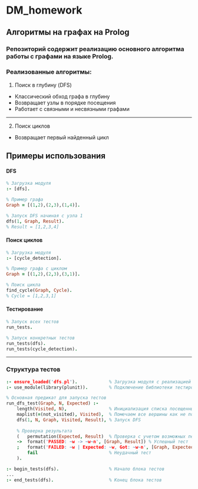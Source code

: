 
# DM_homework

## Алгоритмы на графах на Prolog
### Репозиторий содержит реализацию основного алгоритма работы с графами на языке Prolog.

### Реализованные алгоритмы:
1) Поиск в глубину (DFS)
- Классический обход графа в глубину
- Возвращает узлы в порядке посещения
- Работает с связными и несвязными графами
----
2) Поиск циклов
- Возвращает первый найденный цикл

## Примеры использования
#### DFS

```Prolog
% Загрузка модуля
:- [dfs].

% Пример графа
Graph = [(1,2),(2,3),(1,4)].

% Запуск DFS начиная с узла 1
dfs(1, Graph, Result).
% Result = [1,2,3,4]
```

#### Поиск циклов
```Prolog
% Загрузка модуля
:- [cycle_detection].

% Пример графа с циклом
Graph = [(1,2),(2,3),(3,1)].

% Поиск цикла
find_cycle(Graph, Cycle).
% Cycle = [1,2,3,1]
```

#### Тестирование
```Prolog
% Запуск всех тестов
run_tests.

% Запуск конкретных тестов
run_tests(dfs).
run_tests(cycle_detection).
```
---
### Структура тестов
```Prolog
:- ensure_loaded('dfs.pl').            % Загрузка модуля с реализацией DFS
:- use_module(library(plunit)).        % Подключение библиотеки тестирования

% Основная предикат для запуска тестов
run_dfs_test(Graph, N, Expected) :-
    length(Visited, N),                % Инициализация списка посещенных вершин
    maplist(=(not_visited), Visited),  % Помечаем все вершины как не посещенные
    dfs(1, N, Graph, Visited, Result), % Запуск DFS
    
    % Проверка результата
    (   permutation(Expected, Result)  % Проверка с учетом возможных перестановок
    ->  format('PASSED: ~w -> ~w~n', [Graph, Result]) % Успешный тест
    ;   format('FAILED: ~w | Expected: ~w, Got: ~w~n', [Graph, Expected, Result]),
        fail                           % Неудачный тест
    ).

:- begin_tests(dfs).                   % Начало блока тестов
...
:- end_tests(dfs).                     % Конец блока тестов
```
